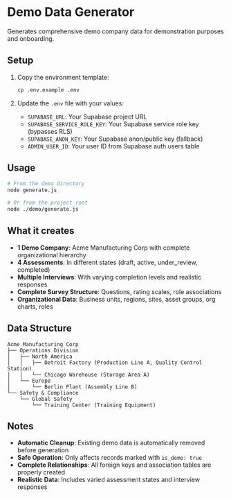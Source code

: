 # Demo Data Generator

Generates comprehensive demo company data for demonstration purposes and onboarding.

## Setup

1. Copy the environment template:

   ```bash
   cp .env.example .env
   ```

2. Update the `.env` file with your values:
   - `SUPABASE_URL`: Your Supabase project URL
   - `SUPABASE_SERVICE_ROLE_KEY`: Your Supabase service role key (bypasses RLS)
   - `SUPABASE_ANON_KEY`: Your Supabase anon/public key (fallback)
   - `ADMIN_USER_ID`: Your user ID from Supabase auth.users table

## Usage

```bash
# From the demo directory
node generate.js

# Or from the project root
node ./demo/generate.js
```

## What it creates

- **1 Demo Company**: Acme Manufacturing Corp with complete organizational hierarchy
- **4 Assessments**: In different states (draft, active, under_review, completed)
- **Multiple Interviews**: With varying completion levels and realistic responses
- **Complete Survey Structure**: Questions, rating scales, role associations
- **Organizational Data**: Business units, regions, sites, asset groups, org charts, roles

## Data Structure

```text
Acme Manufacturing Corp
├── Operations Division
│   ├── North America
│   │   ├── Detroit Factory (Production Line A, Quality Control Station)
│   │   └── Chicago Warehouse (Storage Area A)
│   └── Europe
│       └── Berlin Plant (Assembly Line B)
└── Safety & Compliance
    └── Global Safety
        └── Training Center (Training Equipment)
```

## Notes

- **Automatic Cleanup**: Existing demo data is automatically removed before generation
- **Safe Operation**: Only affects records marked with `is_demo: true`
- **Complete Relationships**: All foreign keys and association tables are properly created
- **Realistic Data**: Includes varied assessment states and interview responses